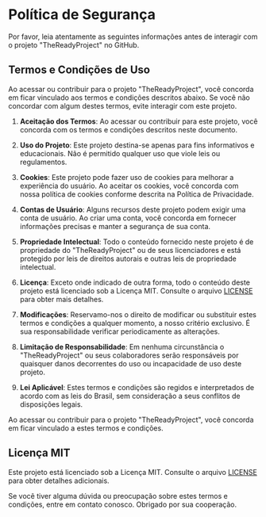 # Política de Segurança

Por favor, leia atentamente as seguintes informações antes de interagir com o projeto "TheReadyProject" no GitHub.

## Termos e Condições de Uso

Ao acessar ou contribuir para o projeto "TheReadyProject", você concorda em ficar vinculado aos termos e condições descritos abaixo. Se você não concordar com algum destes termos, evite interagir com este projeto.

1. **Aceitação dos Termos**: Ao acessar ou contribuir para este projeto, você concorda com os termos e condições descritos neste documento.

2. **Uso do Projeto**: Este projeto destina-se apenas para fins informativos e educacionais. Não é permitido qualquer uso que viole leis ou regulamentos.

3. **Cookies**: Este projeto pode fazer uso de cookies para melhorar a experiência do usuário. Ao aceitar os cookies, você concorda com nossa política de cookies conforme descrita na Política de Privacidade.

4. **Contas de Usuário**: Alguns recursos deste projeto podem exigir uma conta de usuário. Ao criar uma conta, você concorda em fornecer informações precisas e manter a segurança de sua conta.

5. **Propriedade Intelectual**: Todo o conteúdo fornecido neste projeto é de propriedade do "TheReadyProject" ou de seus licenciadores e está protegido por leis de direitos autorais e outras leis de propriedade intelectual.

6. **Licença**: Exceto onde indicado de outra forma, todo o conteúdo deste projeto está licenciado sob a Licença MIT. Consulte o arquivo [LICENSE](LICENSE) para obter mais detalhes.

7. **Modificações**: Reservamo-nos o direito de modificar ou substituir estes termos e condições a qualquer momento, a nosso critério exclusivo. É sua responsabilidade verificar periodicamente as alterações.

8. **Limitação de Responsabilidade**: Em nenhuma circunstância o "TheReadyProject" ou seus colaboradores serão responsáveis por quaisquer danos decorrentes do uso ou incapacidade de uso deste projeto.

9. **Lei Aplicável**: Estes termos e condições são regidos e interpretados de acordo com as leis do Brasil, sem consideração a seus conflitos de disposições legais.

Ao acessar ou contribuir para o projeto "TheReadyProject", você concorda em ficar vinculado a estes termos e condições.

## Licença MIT

Este projeto está licenciado sob a Licença MIT. Consulte o arquivo [LICENSE](LICENSE) para obter detalhes adicionais.

Se você tiver alguma dúvida ou preocupação sobre estes termos e condições, entre em contato conosco. Obrigado por sua cooperação.
